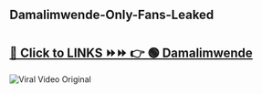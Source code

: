 
 ## Damalimwende-Only-Fans-Leaked

# <h2><a href="https://clipsfans.com/Damalimwende&ref=git">🔗 Click to LINKS ⏩⏩ 👉 🟢 Damalimwende </a></h2>

<a href="https://clipsfans.com/Damalimwende&ref=git" rel="nofollow" data-target="animated-image.originalLink"><img src="https://i.ibb.co.com/xMMVF88/686577567.gif" alt="Viral Video Original" style="max-width: 100%; display: inline-block;" data-target="animated-image.originalImage"></a>
